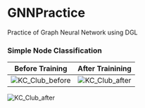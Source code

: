 # GNNPractice
Practice of Graph Neural Network using DGL

<h3>Simple Node Classification</h3>

Before Training           |  After Trainining
:-------------------------:|:-------------------------:
![KC_Club_before](https://github.com/AvisP/GNNPractice/tree/main/Images/KarateClub_Diagram1.png) | ![KC_Club_after](https://github.com/AvisP/PyTorchPractice/blob/master/VAE_MNIST/KarateClub_AfterTraining.png) 

![KC_Club_after](https://github.com/AvisP/PyTorchPractice/blob/master/VAE_MNIST/KarateClub_AfterTraining.png) 
